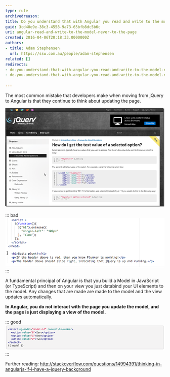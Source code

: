 ```yaml
---
type: rule
archivedreason: 
title: Do you understand that with Angular you read and write to the model... never to the page? (a.k.a. Forget about jQuery)
guid: 3cd40e9e-38c3-4558-9a73-65bfb8dc5b6c
uri: angular-read-and-write-to-the-model-never-to-the-page
created: 2016-04-06T20:18:33.0000000Z
authors:
- title: Adam Stephensen
  url: https://ssw.com.au/people/adam-stephensen
related: []
redirects:
- do-you-understand-that-with-angular-you-read-and-write-to-the-model-never-to-the-page-a-k-a-forget-about-jquery
- do-you-understand-that-with-angular-you-read-and-write-to-the-model-never-to-the-page-(a-k-a-forget-about-jquery)

---
```


The most common mistake that developers make when moving from jQuery to Angular is that they continue to think about updating the page.

<!--endintro-->

![Figure: In jQuery, you design a page and then use jQuery to perform interactions with the page e.g. reading and setting the values of input boxes, updating the content of divs or handling button events](understand-jquery.png)  


::: bad  
![Figure: Bad Example - using jQuery on Angular views will lead to worlds of pain](understand-badcode.png)  
:::

A fundamental principal of Angular is that you build a Model in JavaScript (or TypeScript) and then on your view you just databind your UI elements to the model. Any changes that are made are made to the model and the view updates automatically.

**In Angular, you do not interact with the page you update the model, and the page is just displaying a view of the model.**


::: good  
![Figure: Good Example - In both AngularJs & Angular 2.0 jQuery is not required on the view. The view binds to properties on a JavaScript model](understand-goodcode.png)  
:::

Further reading: http://stackoverflow.com/questions/14994391/thinking-in-angularjs-if-i-have-a-jquery-background
